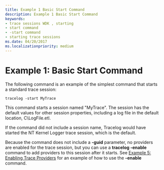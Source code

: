 ```yaml
---
title: Example 1 Basic Start Command
description: Example 1 Basic Start Command
keywords:
- trace sessions WDK , starting
- start command
- -start command
- starting trace sessions
ms.date: 04/20/2017
ms.localizationpriority: medium
---
```


# Example 1: Basic Start Command


The following command is an example of the simplest command that starts a standard trace session:

```
tracelog -start MyTrace
```

This command starts a session named "MyTrace". The session has the default values for other session properties, including a log file in the default location, C\\LogFile.etl.

If the command did not include a session name, Tracelog would have started the NT Kernel Logger trace session, which is the default.

Because the command does not include a **-guid** parameter, no providers are enabled for the trace session, but you can use a **tracelog -enable** command to add providers to this session after it starts. See [Example 5: Enabling Trace Providers](example-5--enabling-trace-providers.md) for an example of how to use the **-enable** command.
